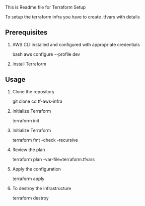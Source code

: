 This is Readme file for Terraform Setup

To setup the terraform infra you have to create .tfvars with details

## Prerequisites

1. AWS CLI installed and configured with appropriate credentials

   bash
   aws configure --profile dev

2. Install Terraform

## Usage

1. Clone the repository

   git clone <repository-url>
   cd tf-aws-infra

2. Initialize Terraform

   terraform init

3. Initialize Terraform

   terraform fmt -check -recursive

4. Review the plan

   terraform plan -var-file=terraform.tfvars

5. Apply the configuration

   terraform apply

6. To destroy the infrastructure

   terraform destroy

